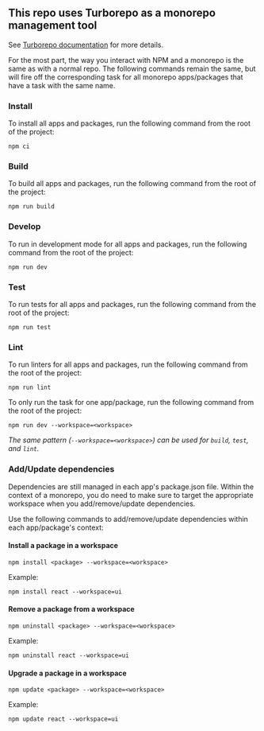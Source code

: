 ## This repo uses Turborepo as a monorepo management tool

See [Turborepo documentation](https://turbo.build/repo) for more details.

For the most part, the way you interact with NPM and a monorepo is the same as with a normal repo. The following 
commands remain the same, but will fire off the corresponding task for all monorepo apps/packages that have a task 
with the same name.

### Install

To install all apps and packages, run the following command from the root of the project:

```
npm ci
```

### Build

To build all apps and packages, run the following command from the root of the project:

```
npm run build
```

### Develop

To run in development mode for all apps and packages, run the following command from the root of the project:

```
npm run dev
```

### Test

To run tests for all apps and packages, run the following command from the root of the project:

```
npm run test
```

### Lint

To run linters for all apps and packages, run the following command from the root of the project:

```
npm run lint
```

To only run the task for one app/package, run the following command from the root of the project:

```
npm run dev --workspace=<workspace>
```

_The same pattern (`--workspace=<workspace>`) can be used for `build`, `test`, and `lint`._ 

### Add/Update dependencies

Dependencies are still managed in each app's package.json file. Within the context of a monorepo, you do need to make sure 
to target the appropriate workspace when you add/remove/update dependencies.

Use the following commands to add/remove/update dependencies within each app/package's context:

#### Install a package in a workspace

    npm install <package> --workspace=<workspace>

Example:

    npm install react --workspace=ui

#### Remove a package from a workspace

    npm uninstall <package> --workspace=<workspace>

Example:

    npm uninstall react --workspace=ui

#### Upgrade a package in a workspace

    npm update <package> --workspace=<workspace>

Example:

    npm update react --workspace=ui
